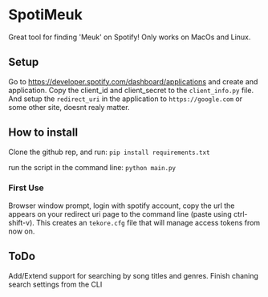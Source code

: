 # SpotiMeuk
Great tool for finding 'Meuk' on Spotify! Only works on MacOs and Linux.


## Setup
Go to https://developer.spotify.com/dashboard/applications and create and application.
Copy the client_id and client_secret to the `client_info.py` file. And setup the `redirect_uri` in the application to `https://google.com` or some other site, doesnt realy matter. 

## How to install
Clone the github rep, and run:
    `pip install requirements.txt`

run the script in the command line:
    `python main.py`

### First Use
Browser window prompt, login with spotify account, copy the url the appears on your redirect uri page to the command line (paste using ctrl-shift-v). This creates an `tekore.cfg` file that will manage access tokens from now on. 

## ToDo
Add/Extend support for searching by song titles and genres. Finish chaning search settings from the CLI